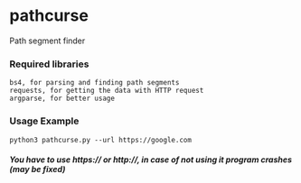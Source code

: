 # pathcurse
Path segment finder

### Required libraries
```
bs4, for parsing and finding path segments
requests, for getting the data with HTTP request
argparse, for better usage
```
### Usage Example
```
python3 pathcurse.py --url https://google.com
```
#### *You have to use https:// or http://, in case of not using it program crashes (may be fixed)*
